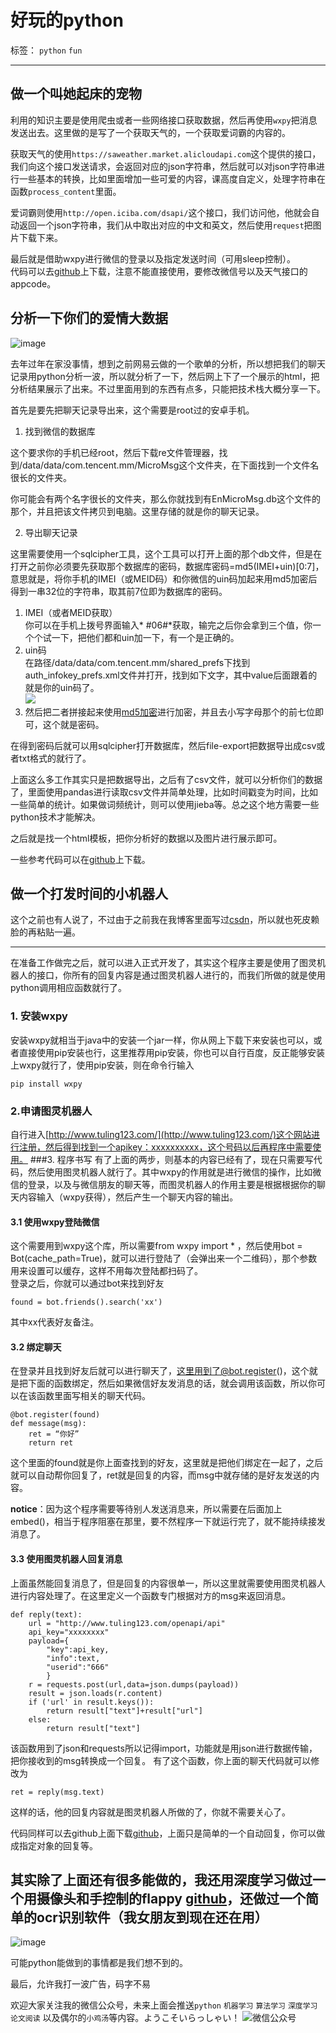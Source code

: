 ﻿# 好玩的python

标签： `python` `fun`

---

## 做一个叫她起床的宠物  

利用的知识主要是使用爬虫或者一些网络接口获取数据，然后再使用`wxpy`把消息发送出去。这里做的是写了一个获取天气的，一个获取爱词霸的内容的。  

获取天气的使用`https://saweather.market.alicloudapi.com`这个提供的接口，我们向这个接口发送请求，会返回对应的json字符串，然后就可以对json字符串进行一些基本的转换，比如里面增加一些可爱的内容，课高度自定义，处理字符串在函数`process_content`里面。  

爱词霸则使用`http://open.iciba.com/dsapi/`这个接口，我们访问他，他就会自动返回一个json字符串，我们从中取出对应的中文和英文，然后使用`request`把图片下载下来。  

最后就是借助wxpy进行微信的登录以及指定发送时间（可用sleep控制）。  
代码可以去[github][1]上下载，注意不能直接使用，要修改微信号以及天气接口的appcode。    

## 分析一下你们的爱情大数据  

![image](http://wx3.sinaimg.cn/large/005Dd0fOly1g45nb249e4j30mo0dp436.jpg)  

去年过年在家没事情，想到之前网易云做的一个歌单的分析，所以想把我们的聊天记录用python分析一波，所以就分析了一下，然后网上下了一个展示的html，把分析结果展示了出来。不过里面用到的东西有点多，只能把技术栈大概分享一下。  

首先是要先把聊天记录导出来，这个需要是root过的安卓手机。  


1. 找到微信的数据库  

这个要求你的手机已经root，然后下载re文件管理器，找到/data/data/com.tencent.mm/MicroMsg这个文件夹，在下面找到一个文件名很长的文件夹。  

你可能会有两个名字很长的文件夹，那么你就找到有EnMicroMsg.db这个文件的那个，并且把该文件拷贝到电脑。这里存储的就是你的聊天记录。  

2. 导出聊天记录  

这里需要使用一个sqlcipher工具，这个工具可以打开上面的那个db文件，但是在打开之前你必须要先获取那个数据库的密码，数据库密码=md5(IMEI+uin)[0:7]，意思就是，将你手机的IMEI（或MEID码）和你微信的uin码加起来用md5加密后得到一串32位的字符串，取其前7位即为数据库的密码。  

1. IMEI（或者MEID获取）  
   你可以在手机上拨号界面输入* #06#*获取，输完之后你会拿到三个值，你一个个试一下，把他们都和uin加一下，有一个是正确的。
2. uin码  
   在路径/data/data/com.tencent.mm/shared_prefs下找到auth_infokey_prefs.xml文件并打开，找到如下文字，其中value后面跟着的就是你的uin码了。  
  ![](https://i.imgur.com/DURYQDf.png) 
3. 然后把二者拼接起来使用[md5加密](https://md5jiami.51240.com/)进行加密，并且去小写字母那个的前七位即可，这个就是密码。  

在得到密码后就可以用sqlcipher打开数据库，然后file-export把数据导出成csv或者txt格式的就行了。    

上面这么多工作其实只是把数据导出，之后有了csv文件，就可以分析你们的数据了，里面使用pandas进行读取csv文件并简单处理，比如时间戳变为时间，比如一些简单的统计。如果做词频统计，则可以使用jieba等。总之这个地方需要一些python技术才能解决。  

之后就是找一个html模板，把你分析好的数据以及图片进行展示即可。  

一些参考代码可以在[github][2]上下载。  



## 做一个打发时间的小机器人  

这个之前也有人说了，不过由于之前我在我博客里面写过[csdn][3]，所以就也死皮赖脸的再粘贴一遍。  

----
在准备工作做完之后，就可以进入正式开发了，其实这个程序主要是使用了图灵机器人的接口，你所有的回复内容是通过图灵机器人进行的，而我们所做的就是使用python调用相应函数就行了。
### 1. 安装wxpy
安装wxpy就相当于java中的安装一个jar一样，你从网上下载下来安装也可以，或者直接使用pip安装也行，这里推荐用pip安装，你也可以自行百度，反正能够安装上wxpy就行了，使用pip安装，则在命令行输入  
	
	pip install wxpy
### 2.申请图灵机器人
自行进入[http://www.tuling123.com/](http://www.tuling123.com/)这个网站进行注册，然后得到找到一个apikey：xxxxxxxxxx，这个号码以后再程序中需要使用。
###3. 程序书写
有了上面的两步，则基本的内容已经有了，现在只需要写代码，然后使用图灵机器人就行了。其中wxpy的作用就是进行微信的操作，比如微信的登录，以及与微信朋友的聊天等，而图灵机器人的作用主要是根据根据你的聊天内容输入（wxpy获得），然后产生一个聊天内容的输出。

#### 3.1 使用wxpy登陆微信
这个需要用到wxpy这个库，所以需要from wxpy import * ，然后使用bot = Bot(cache_path=True)，就可以进行登陆了（会弹出来一个二维码），那个参数用来设置可以缓存，这样不用每次登陆都扫码了。  
登录之后，你就可以通过bot来找到好友  

	found = bot.friends().search('xx')
其中xx代表好友备注。
#### 3.2 绑定聊天
在登录并且找到好友后就可以进行聊天了，这里用到了@bot.register()，这个就是把下面的函数绑定，然后如果微信好友发消息的话，就会调用该函数，所以你可以在该函数里面写相关的聊天代码。  

	@bot.register(found)
	def message(msg): 
	    ret = “你好”  
	    return ret

这个里面的found就是你上面查找到的好友，这里就是把他们绑定在一起了，之后就可以自动帮你回复了，ret就是回复的内容，而msg中就存储的是好友发送的内容。

**notice**：因为这个程序需要等待别人发送消息来，所以需要在后面加上embed()，相当于程序阻塞在那里，要不然程序一下就运行完了，就不能持续接发消息了。
#### 3.3 使用图灵机器人回复消息
上面虽然能回复消息了，但是回复的内容很单一，所以这里就需要使用图灵机器人进行内容处理了。在这里定义一个函数专门根据对方的msg来返回消息。  

	def reply(text):  
	    url = "http://www.tuling123.com/openapi/api"  
	    api_key="xxxxxxxx"  
	    payload={  
	        "key":api_key,  
	        "info":text,  
	        "userid":"666"  
	        }  
	    r = requests.post(url,data=json.dumps(payload))  
	    result = json.loads(r.content)  
	    if ('url' in result.keys()):  
	        return result["text"]+result["url"]  
	    else:  
	        return result["text"]  

该函数用到了json和requests所以记得import，功能就是用json进行数据传输，把你接收到的msg转换成一个回复。
有了这个函数，你上面的聊天代码就可以修改为  
	
	ret = reply(msg.text)
这样的话，他的回复内容就是图灵机器人所做的了，你就不需要关心了。

代码同样可以去github上面下载[github][4]，上面只是简单的一个自动回复，你可以做成指定对象的回复等。  

## 其实除了上面还有很多能做的，我还用深度学习做过一个用摄像头和手控制的flappy [github][5]，还做过一个简单的ocr识别软件（我女朋友到现在还在用）  

![image](http://wx4.sinaimg.cn/large/005Dd0fOly1g45npoxqqlj30gk05qmyd.jpg)  

可能python能做到的事情都是我们想不到的。  

最后，允许我打一波广告，码字不易   

欢迎大家关注我的微信公众号，未来上面会推送`python` `机器学习` `算法学习` `深度学习` `论文阅读` 以及偶尔的`小鸡汤`等内容。ようこそいらっしゃい！
![微信公众号](https://mmbiz.qpic.cn/mmbiz_jpg/jHLoMzblJGib3edEia7P3RicYib1HqcK5ItwKCibTW89mgx6KIbpgqQ2hJlWWbLuMhiclKZvjg1GD10HqIktoKEPo18g/0?wx_fmt=jpeg)




  [1]: https://github.com/coderwangson/Fun-python/tree/master/day_words
  [2]: https://github.com/coderwangson/Fun-python/tree/master/love_data
  [3]: https://blog.csdn.net/qq_28888837/article/details/80395616
  [4]: https://github.com/coderwangson/Fun-python/tree/master/tuling
  [5]: https://github.com/coderwangson/tensorflow_flappy